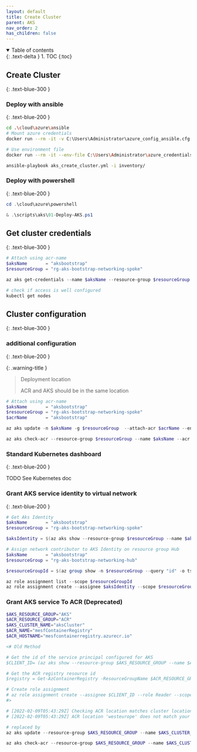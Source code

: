 ```yaml
---
layout: default
title: Create Cluster
parent: AKS
nav_order: 2
has_children: false
---
```


<details open markdown="block">
  <summary>
    Table of contents
  </summary>
  {: .text-delta }
1. TOC
{:toc}
</details>

## Create Cluster
{: .text-blue-300 }

### Deploy with ansible
{: .text-blue-200 }

```bash
cd .\cloud\azure\ansible
# Mount azure credentials
docker run --rm -it -v C:\Users\Administrator\azure_config_ansible.cfg:/root/.azure/credentials -v "$(Get-Location):/myapp:rw" -w /myapp local/ansible bash

# Use environment file
docker run --rm -it --env-file C:\Users\Administrator\azure_credentials  -v "$(Get-Location):/myapp:rw" -w /myapp local/ansible bash

ansible-playbook aks_create_cluster.yml -i inventory/
```

### Deploy with powershell
{: .text-blue-200 }

``` powershell
cd .\cloud\azure\powershell

& .\scripts\aks\01-Deploy-AKS.ps1  
```

## Get cluster credentials
{: .text-blue-300 }

``` powershell
# Attach using acr-name
$aksName       = "aksbootstrap"
$resourceGroup = "rg-aks-bootstrap-networking-spoke"

az aks get-credentials --name $aksName --resource-group $resourceGroup --overwrite-existing 

# check if access is well configured
kubectl get nodes

```

## Cluster configuration
{: .text-blue-300 }

### additional configuration
{: .text-blue-200 }

{: .warning-title }
> Deployment location
>
> ACR and AKS should be in the same location

``` powershell
# Attach using acr-name
$aksName       = "aksbootstrap"
$resourceGroup = "rg-aks-bootstrap-networking-spoke"
$acrName       = "aksbootstrap"

az aks update -n $aksName -g $resourceGroup  --attach-acr $acrName --enable-managed-identity

az aks check-acr --resource-group $resourceGroup --name $aksName --acr $acrName
```

### Standard Kubernetes dashboard
{: .text-blue-200 }

TODO See Kubernetes doc

### Grant AKS service identity to virtual network
{: .text-blue-200 }

``` powershell
# Get Aks Identity
$aksName       = "aksbootstrap"
$resourceGroup = "rg-aks-bootstrap-networking-spoke"

$aksIdentity = $(az aks show --resource-group $resourceGroup --name $aksName --query "identity.principalId" -o tsv)

# Assign network contributor to AKS Identity on resource group Hub
$aksName       = "aksbootstrap"
$resourceGroup = "rg-aks-bootstrap-networking-hub"

$resourceGroupId = $(az group show -n $resourceGroup --query "id" -o tsv)

az role assignment list --scope $resourceGroupId
az role assignment create --assignee $aksIdentity --scope $resourceGroupId --role "Network Contributor"

```

### Grant AKS service To ACR (Deprecated)

``` powershell
$AKS_RESOURCE_GROUP="AKS"
$ACR_RESOURCE_GROUP="ACR"
$AKS_CLUSTER_NAME="aksCluster"
$ACR_NAME="mesfContainerRegistry"
$ACR_HOSTNAME="mesfcontainerregistry.azurecr.io"

<# Old Method

# Get the id of the service principal configured for AKS
$CLIENT_ID= (az aks show --resource-group $AKS_RESOURCE_GROUP --name $AKS_CLUSTER_NAME --query "servicePrincipalProfile.clientId" --output tsv)

# Get the ACR registry resource id
$registry = Get-AzContainerRegistry -ResourceGroupName $ACR_RESOURCE_GROUP -name $ACR_NAME ##ACR_ID=$(az acr show --name $ACR_NAME --resource-group $ACR_RESOURCE_GROUP --query "id" --output tsv)

# Create role assignment
# az role assignment create --assignee $CLIENT_ID --role Reader --scope $registry.Id
#>

# [2022-02-09T05:43:29Z] Checking ACR location matches cluster location: FAILED
# [2022-02-09T05:43:29Z] ACR location 'westeurope' does not match your cluster location 'francecentral'. This may result in slow image pulls and extra cost.

# replaced by
az aks update --resource-group $AKS_RESOURCE_GROUP --name $AKS_CLUSTER_NAME --attach-acr $ACR_NAME

az aks check-acr --resource-group $AKS_RESOURCE_GROUP --name $AKS_CLUSTER_NAME --acr $ACR_HOSTNAME

```
